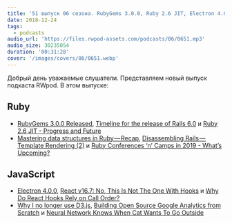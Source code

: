 ```yaml
---
title: '51 выпуск 06 сезона. RubyGems 3.0.0, Ruby 2.6 JIT, Electron 4.0.0, React v16.7, Neural Network Knows When Cat Wants To Go Outside и прочее'
date: 2018-12-24
tags:
  - podcasts
audio_url: 'https://files.rwpod-assets.com/podcasts/06/0651.mp3'
audio_size: 30235054
duration: '00:31:28'
cover: '/images/covers/06/0651.webp'
---
```


Добрый день уважаемые слушатели. Представляем новый выпуск подкаста RWpod. В этом выпуске:

## Ruby

- [RubyGems 3.0.0 Released](https://blog.rubygems.org/2018/12/19/3.0.0-released.html), [Timeline for the release of Rails 6.0](https://weblog.rubyonrails.org/2018/12/20/timeline-for-the-release-of-Rails-6-0/) и [Ruby 2.6 JIT - Progress and Future](https://medium.com/@k0kubun/ruby-2-6-jit-progress-and-future-84e0a830ecbf)
- [Mastering data structures in Ruby — Recap](https://medium.com/amiralles/mastering-data-structures-in-ruby-recap-682a698b90d0), [Disassembling Rails — Template Rendering (2)](https://medium.com/rubyinside/disassembling-rails-template-rendering-2-a99214c6fde8) и [Ruby Conferences ‘n’ Camps in 2019 - What’s Upcoming?](https://planetruby.github.io/calendar/2019.html)

## JavaScript

- [Electron 4.0.0](https://electronjs.org/blog/electron-4-0), [React v16.7: No, This Is Not The One With Hooks](https://reactjs.org/blog/2018/12/19/react-v-16-7.html) и [Why Do React Hooks Rely on Call Order?](https://overreacted.io/why-do-hooks-rely-on-call-order/)
- [Why I no longer use D3.js](https://medium.com/@PepsRyuu/why-i-no-longer-use-d3-js-b8288f306c9a), [Building Open Source Google Analytics from Scratch](https://statsbot.co/blog/building-open-source-google-analytics-from-scratch/) и [Neural Network Knows When Cat Wants To Go Outside](https://hackaday.com/2018/12/21/neural-network-knows-when-cat-wants-to-go-outside/)
